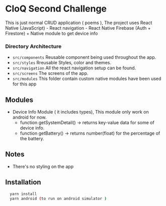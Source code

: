 # CloQ Second Challenge
This is just normal CRUD application ( poems ), The project uses React Native (JavaScript) - React navigation - React Native Firebase (Auth + Firestore) + Native module to get device info

### Directory Architecture

* `src/components` Reusable component being used throughout the app.
* `src/styles` Rreusable Styles, color and themes.
* `src/navigation` All the react navigation setup can be found.
* `src/screens` The screens of the app.
* `src/modules` This folder contain custom native modules have been used for this app

## Modules
- Device Info Module ( it includes types), This module only work on android for now.
  - function getSystemDetail() -> returns key-value data for some of device info.
  - function getBattery() -> returns number(float) for the percentage of the battery.

## Notes
- There's no styling on the app

## Installation

```bash
  yarn install
  yarn android (to run on android simulator )
```
